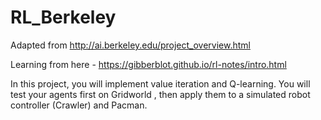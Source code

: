 # RL_Berkeley

Adapted from http://ai.berkeley.edu/project_overview.html

Learning from here - https://gibberblot.github.io/rl-notes/intro.html

In this project, you will implement value iteration and Q-learning. You will test your agents first on Gridworld , then apply them to a simulated robot controller (Crawler) and Pacman.
